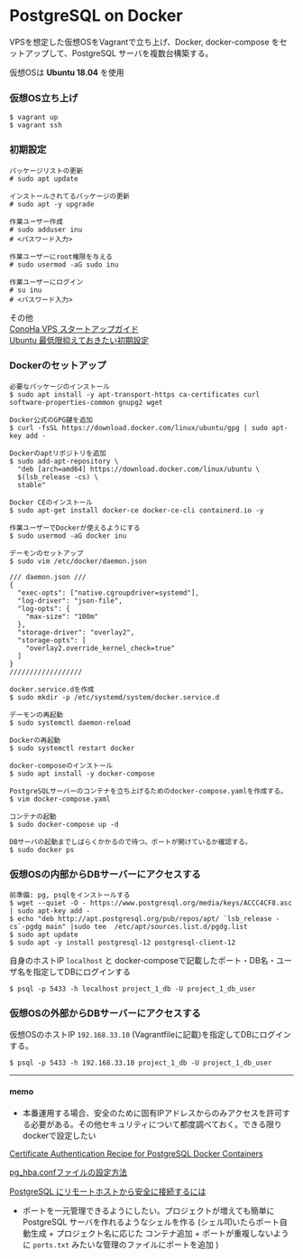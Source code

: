 # PostgreSQL on Docker

VPSを想定した仮想OSをVagrantで立ち上げ、Docker, docker-compose をセットアップして、PostgreSQL サーバを複数台構築する。

仮想OSは **Ubuntu 18.04** を使用


### 仮想OS立ち上げ
```
$ vagrant up
$ vagrant ssh
```

### 初期設定
```
パッケージリストの更新
# sudo apt update

インストールされてるパッケージの更新
# sudo apt -y upgrade

作業ユーザー作成
# sudo adduser inu
# <パスワード入力>

作業ユーザーにroot権限を与える
# sudo usermod -aG sudo inu

作業ユーザーにログイン
# su inu
# <パスワード入力>
```
その他  
[ConoHa VPS スタートアップガイド](https://support.conoha.jp/vps/guide/vpsstartup/?btn_id=top_guide-vpsstartup)  
[Ubuntu 最低限抑えておきたい初期設定](https://qiita.com/kotarella1110/items/f638822d64a43824dfa4)  


### Dockerのセットアップ
```
必要なパッケージのインストール
$ sudo apt install -y apt-transport-https ca-certificates curl software-properties-common gnupg2 wget

Docker公式のGPG鍵を追加
$ curl -fsSL https://download.docker.com/linux/ubuntu/gpg | sudo apt-key add -

Dockerのaptリポジトリを追加
$ sudo add-apt-repository \
  "deb [arch=amd64] https://download.docker.com/linux/ubuntu \
  $(lsb_release -cs) \
  stable"

Docker CEのインストール
$ sudo apt-get install docker-ce docker-ce-cli containerd.io -y

作業ユーザーでDockerが使えるようにする
$ sudo usermod -aG docker inu

デーモンのセットアップ
$ sudo vim /etc/docker/daemon.json

/// daemon.json ///
{
  "exec-opts": ["native.cgroupdriver=systemd"],
  "log-driver": "json-file",
  "log-opts": {
    "max-size": "100m"
  },
  "storage-driver": "overlay2",
  "storage-opts": [
    "overlay2.override_kernel_check=true"
  ]
}
//////////////////

docker.service.dを作成
$ sudo mkdir -p /etc/systemd/system/docker.service.d

デーモンの再起動
$ sudo systemctl daemon-reload

Dockerの再起動
$ sudo systemctl restart docker

docker-composeのインストール
$ sudo apt install -y docker-compose

PostgreSQLサーバーのコンテナを立ち上げるためのdocker-compose.yamlを作成する。
$ vim docker-compose.yaml

コンテナの起動
$ sudo docker-compose up -d

DBサーバの起動までしばらくかかるので待つ。ポートが開けているか確認する。
$ sudo docker ps
```

### 仮想OSの内部からDBサーバーにアクセスする
```
前準備: pg, psqlをインストールする
$ wget --quiet -O - https://www.postgresql.org/media/keys/ACCC4CF8.asc | sudo apt-key add -
$ echo "deb http://apt.postgresql.org/pub/repos/apt/ `lsb_release -cs`-pgdg main" |sudo tee  /etc/apt/sources.list.d/pgdg.list
$ sudo apt update
$ sudo apt -y install postgresql-12 postgresql-client-12
```
自身のホストIP `localhost` と docker-composeで記載したポート・DB名・ユーザ名を指定してDBにログインする
```
$ psql -p 5433 -h localhost project_1_db -U project_1_db_user
```

### 仮想OSの外部からDBサーバーにアクセスする
仮想OSのホストIP `192.168.33.10` (Vagrantfileに記載)を指定してDBにログインする。
```
$ psql -p 5433 -h 192.168.33.10 project_1_db -U project_1_db_user
```

<hr>

#### memo
- 本番運用する場合、安全のために固有IPアドレスからのみアクセスを許可する必要がある。その他セキュリティについて都度調べておく。できる限りdockerで設定したい  

[Certificate Authentication Recipe for PostgreSQL Docker Containers](https://info.crunchydata.com/blog/ssl-certificate-authentication-postgresql-docker-containers)  

[pg_hba.confファイルの設定方法](https://www.dbonline.jp/postgresql/ini/index2.html)  

[PostgreSQL にリモートホストから安全に接続するには](https://qiita.com/tom-sato/items/d5f722fd02ed76db5440)  
- ポートを一元管理できるようにしたい。プロジェクトが増えても簡単に PostgreSQL サーバを作れるようなシェルを作る (シェル叩いたらポート自動生成 + プロジェクト名に応じた コンテナ追加 + ポートが重複しないように `ports.txt` みたいな管理のファイルにポートを追加 )
